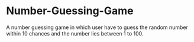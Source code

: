 # Number-Guessing-Game
A number guessing game in which user have to guess the random number within 10 chances and the number lies between 1 to 100.

